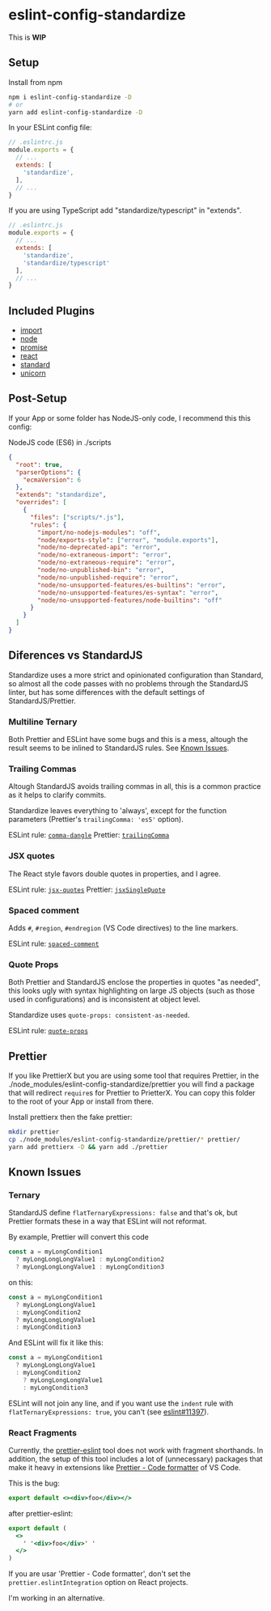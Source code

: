 # eslint-config-standardize

This is **WIP**

## Setup

Install from npm

```sh
npm i eslint-config-standardize -D
# or
yarn add eslint-config-standardize -D
```

In your ESLint config file:

```js
// .eslintrc.js
module.exports = {
  // ...
  extends: [
    'standardize',
  ],
  // ...
}
```

If you are using TypeScript add "standardize/typescript" in "extends".

```js
// .eslintrc.js
module.exports = {
  // ...
  extends: [
    'standardize',
    'standardize/typescript'
  ],
  // ...
}
```

## Included Plugins

- [import](https://www.npmjs.com/package/eslint-plugin-import)
- [node](https://www.npmjs.com/package/eslint-plugin-node)
- [promise](https://www.npmjs.com/package/eslint-plugin-promise)
- [react](https://www.npmjs.com/package/eslint-plugin-react)
- [standard](https://www.npmjs.com/package/eslint-plugin-standard)
- [unicorn](https://www.npmjs.com/package/eslint-plugin-unicorn)

## Post-Setup

If your App or some folder has NodeJS-only code, I recommend this this config:

NodeJS code (ES6) in ./scripts

```json
{
  "root": true,
  "parserOptions": {
    "ecmaVersion": 6
  },
  "extends": "standardize",
  "overrides": [
    {
      "files": ["scripts/*.js"],
      "rules": {
        "import/no-nodejs-modules": "off",
        "node/exports-style": ["error", "module.exports"],
        "node/no-deprecated-api": "error",
        "node/no-extraneous-import": "error",
        "node/no-extraneous-require": "error",
        "node/no-unpublished-bin": "error",
        "node/no-unpublished-require": "error",
        "node/no-unsupported-features/es-builtins": "error",
        "node/no-unsupported-features/es-syntax": "error",
        "node/no-unsupported-features/node-builtins": "off"
      }
    }
  ]
}
```

## Diferences vs StandardJS

Standardize uses a more strict and opinionated configuration than Standard, so almost all the code passes with no problems through the StandardJS linter, but has some differences with the default settings of StandardJS/Prettier.

### Multiline Ternary

Both Prettier and ESLint have some bugs and this is a mess, altough the result seems to be inlined to StandardJS rules. See [Known Issues](#known-issues).

### Trailing Commas

Altough StandardJS avoids trailing commas in all, this is a common practice as it helps to clarify commits.

Standardize leaves everything to 'always', except for the function parameters (Prettier's `trailingComma: 'es5'` option).

ESLint rule: [`comma-dangle`](https://eslint.org/docs/rules/comma-dangle)
Prettier: [`trailingComma`](https://prettier.io/docs/en/options.html#trailing-commas)

### JSX quotes

The React style favors double quotes in properties, and I agree.

ESLint rule: [`jsx-quotes`](https://eslint.org/docs/rules/jsx-quotes)
Prettier: [`jsxSingleQuote`](https://prettier.io/docs/en/options.html#jsx-quotes)

### Spaced comment

Adds `#`, `#region`, `#endregion` (VS Code directives) to the line markers.

ESLint rule: [`spaced-comment`](https://eslint.org/docs/rules/spaced-comment)

### Quote Props

Both Prettier and StandardJS enclose the properties in quotes "as needed", this looks ugly with syntax highlighting on large JS objects (such as those used in configurations) and is inconsistent at object level.

Standardize uses `quote-props: consistent-as-needed`.

ESLint rule: [`quote-props`](https://eslint.org/docs/rules/quote-props)

## Prettier

If you like PrettierX but you are using some tool that requires Prettier, in the ./node_modules/eslint-config-standardize/prettier you will find a package that will redirect `require`s for Prettier to PrietterX. You can copy this folder to the root of your App or install from there.

Install prettierx then the fake prettier:

```sh
mkdir prettier
cp ./node_modules/eslint-config-standardize/prettier/* prettier/
yarn add prettierx -D && yarn add ./prettier
```

## Known Issues

### Ternary

StandardJS define `flatTernaryExpressions: false` and that's ok, but Prettier formats these in a way that ESLint will not reformat.

By example, Prettier will convert this code

```js
const a = myLongCondition1
  ? myLongLongLongValue1 : myLongCondition2
  ? myLongLongLongValue1 : myLongCondition3
```

on this:

```js
const a = myLongCondition1
  ? myLongLongLongValue1
  : myLongCondition2
  ? myLongLongLongValue1
  : myLongCondition3
```

And ESLint will fix it like this:

```js
const a = myLongCondition1
  ? myLongLongLongValue1
  : myLongCondition2
    ? myLongLongLongValue1
    : myLongCondition3
```

ESLint will not join any line, and if you want use the `indent` rule with `flatTernaryExpressions: true`, you can't (see [eslint#11397](https://github.com/eslint/eslint/issues/11397)).

### React Fragments

Currently, the [prettier-eslint](https://www.npmjs.com/package/prettier-eslint) tool does not work with fragment shorthands. In addition, the setup of this tool includes a lot of (unnecessary) packages that make it heavy in extensions like [Prettier - Code formatter](https://marketplace.visualstudio.com/items?itemName=esbenp.prettier-vscode) of VS Code.

This is the bug:

```jsx
export default <><div>foo</div></>
```

after prettier-eslint:

```jsx
export default (
  <>
    ' '<div>foo</div>' '
  </>
)
```

If you are usar 'Prettier - Code formatter', don't set the `prettier.eslintIntegration` option on React projects.

I'm working in an alternative.
